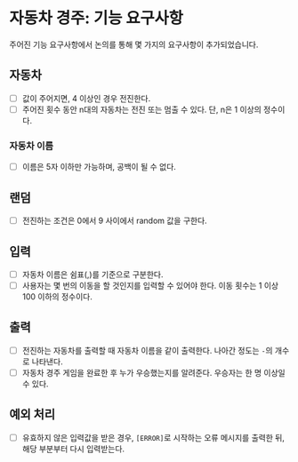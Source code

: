 # 자동차 경주: 기능 요구사항

주어진 기능 요구사항에서 논의를 통해 몇 가지의 요구사항이 추가되었습니다.

## 자동차

- [ ] 값이 주어지면, 4 이상인 경우 전진한다.
- [ ] 주어진 횟수 동안 n대의 자동차는 전진 또는 멈출 수 있다. 단, n은 1 이상의 정수이다.

### 자동차 이름

- [ ] 이름은 5자 이하만 가능하며, 공백이 될 수 없다.

## 랜덤

- [ ] 전진하는 조건은 0에서 9 사이에서 random 값을 구한다.

## 입력

- [ ] 자동차 이름은 쉼표(,)를 기준으로 구분한다.
- [ ] 사용자는 몇 번의 이동을 할 것인지를 입력할 수 있어야 한다. 이동 횟수는 1 이상 100 이하의 정수이다.

## 출력

- [ ] 전진하는 자동차를 출력할 때 자동차 이름을 같이 출력한다. 나아간 정도는 `-`의 개수로 나타낸다.
- [ ] 자동차 경주 게임을 완료한 후 누가 우승했는지를 알려준다. 우승자는 한 명 이상일 수 있다.

## 예외 처리

- [ ] 유효하지 않은 입력값을 받은 경우, `[ERROR]`로 시작하는 오류 메시지를 출력한 뒤, 해당 부분부터 다시 입력받는다.
